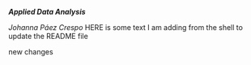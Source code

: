 ***Applied Data Analysis*** 

*Johanna Páez Crespo*
HERE is some text I am adding from the shell to update the README file

new changes
